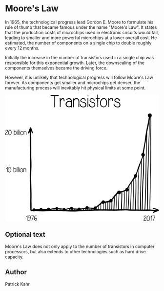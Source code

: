 <!-- BEGIN TITLE -->
# Moore's Law
<!-- END TITLE -->

<!-- BEGIN BODY -->
In 1965, the technological progress lead Gordon E. Moore to formulate his rule of thumb that became famous under the name "Moore's Law". It states that the production costs of microchips used in electronic circuits would fall, leading to smaller and more powerful microchips at a lower overall cost. He estimated, the number of components on a single chip to double roughly every 12 months. 

Initially the increase in the number of transistors used in a single chip was responsible for this exponential growth. Later, the downscaling of the components themselves became the driving force. 

However, it is unlikely that technological progress will follow Moore's Law forever. As components get smaller and microchips get denser, the manufacturing process will inevitably hit physical limits at some point.
<!-- END BODY -->


![Number of Transistors in CPUs](../images/image-036-moores-law.svg)


## Optional text
<!-- BEGIN OPTIONAL -->
Moore's Law does not only apply to the number of transistors in computer processors, but also extends to other technologies such as hard drive capacity. 
<!-- END OPTIONAL -->



## Author
<!-- BEGIN AUTHOR -->
Patrick Kahr
<!-- END AUTHOR -->
